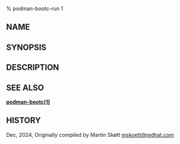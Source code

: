 % podman-bootc-run 1

## NAME

## SYNOPSIS

## DESCRIPTION

## SEE ALSO

**[podman-bootc(1)](podman-bootc.1.md)**

## HISTORY
Dec, 2024, Originally compiled by Martin Skøtt <mskoett@redhat.com>
